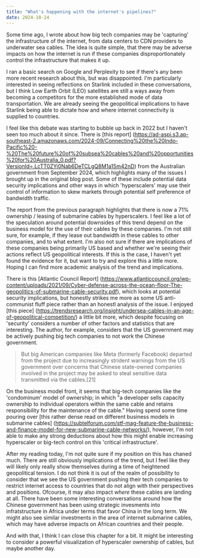 ```yaml
---
title: "What's happening with the internet's pipelines?"
date: 2024-10-24
---
```


Some time ago, I wrote about how big tech companies may be 'capturing' the infrastructure of the internet, from data centers to CDN providers to underwater sea cables. The idea is quite simple, that there may be adverse impacts on how the internet is run if these companies disproportionately control the infrastructure that makes it up. 

I ran a basic search on Google and Perplexity to see if there's any been more recent research about this, but was disappointed. I'm particularly interested in seeing reflections on Starlink included in these conversations, but I think Low Earth Orbit (LEO) satellites are still a ways away from becoming a competitors for the more established mode of data transportation. We are already seeing the geopolitical implications to have Starlink being able to dictate how and where internet connectivity is supplied to countries. 

I feel like this debate was starting to bubble up back in 2022 but I haven't seen too much about it since. There is [this report] (https://ad-aspi.s3.ap-southeast-2.amazonaws.com/2024-09/Connecting%20the%20Indo-Pacific%20-%20The%20future%20of%20subsea%20cables%20and%20opportunities%20for%20Australia_0.pdf?VersionId=.LcTT0ZYi0Nab6DeTCLgQ8M1a15m42nD) from the Australian government from September 2024, which highlights many of the issues I brought up in the original blog post. Some of these include potential data security implications and other ways in which 'hyperscalers' may use their control of information to skew markets through potential self preference of bandwidth traffic. 

The report from the previous paragraph highlights that there is now a 71% ownership / leasing of submarine cables by hyperscalers. I feel like a lot of the speculation around potential downsides of this trend depend on the business model for the use of their cables by these companies. I'm not still sure, for example, if they lease out bandwidth in these cables to other companies, and to what extent. I'm also not sure if there are implications of these companies being primarily US based and whether we're seeing their actions reflect US geopolitical interests. If this is the case, I haven't yet found the evidence for it, but want to try and explore this a little more. Hoping I can find more academic analysis of the trend and implications. 

There is this [Atlantic Council Report] (https://www.atlanticcouncil.org/wp-content/uploads/2021/09/Cyber-defense-across-the-ocean-floor-The-geopolitics-of-submarine-cable-security.pdf), which looks at potential security implications, but honestly strikes me more as some US anti-communist fluff piece rather than an honestl analysis of the issue. I enjoyed [this piece] (https://trendsresearch.org/insight/undersea-cables-in-an-age-of-geopolitical-competition/) a little bit more, which despite focusing on 'security' considers a number of other factors and statistics that are interesting. The author, for example, considers that the US government may be actively pushing big tech companies to not work the Chinese government. 

> But big American companies like Meta (formerly Facebook) departed from the project due to increasingly strident warnings from the US government over concerns that Chinese state-owned companies involved in the project may be asked to steal sensitive data transmitted via the cables.[21]

On the business model front, it seems that big-tech companies like the 'condominum' model of ownership; in which "a developer sells capacity ownership to individual operators within the same cable and retains responsibility for the maintenance of the cable." Having spend some time pouring over [this rather dense read on different business models in submarine cables] (https://subtelforum.com/stf-mag-feature-the-business-and-finance-model-for-new-submarine-cable-networks/), however, I'm not able to make any strong deductions about how this might enable increasing hyperscaler or big-tech control on this 'critical infrastructure'. 

After my reading today, I'm not quite sure if my position on this has chaned much. There are still obviously implications of the trend, but I feel like they will likely only really show themselves during a time of heightened geopolitical tension. I do not think it is out of the realm of possibility to consider that we see the US government pushing their tech companies to restrict internet access to countries that do not align with their perspectives and positions. Ofcourse, it may also impact *where* these cables are landing at all. There have been some interesting conversations around how the Chinese government has been using strategic invesments into infratstructure in Africa under terms that favor China in the long term. We might also see similar investments in the area of internet submarine cables, which may have adverse impacts on African countries and their people. 

And with that, I think I can close this chapter for a bit. It might be interesting to consider a powerful visualization of hyperscaler ownership of cables, but maybe another day. 



